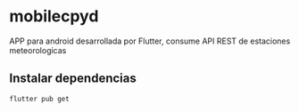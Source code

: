# mobilecpyd

APP para android desarrollada por Flutter, consume API REST de estaciones meteorologicas

## Instalar dependencias
```
flutter pub get
```
